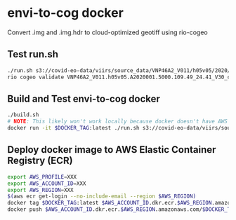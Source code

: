 # envi-to-cog docker

Convert .img and .img.hdr to cloud-optimized geotiff using rio-cogeo

## Test run.sh

```bash
./run.sh s3://covid-eo-data/viirs/source_data/VNP46A2_V011/h05v05/2020/001/VNP46A2_V011.h05v05.A2020001.5000.109.49_24.41_V30.img
rio cogeo validate VNP46A2_V011.h05v05.A2020001.5000.109.49_24.41_V30_cog.tif
```

## Build and Test envi-to-cog docker

```bash
./build.sh
# NOTE: This likely won't work locally because docker doesn't have AWS access
docker run -it $DOCKER_TAG:latest ./run.sh s3://covid-eo-data/viirs/source_data/VNP46A2_V011/h05v05/2020/001/VNP46A2_V011.h05v05.A2020001.5000.109.49_24.41_V30.img
```

## Deploy docker image to AWS Elastic Container Registry (ECR)

```bash
export AWS_PROFILE=XXX
export AWS_ACCOUNT_ID=XXX
export AWS_REGION=XXX
$(aws ecr get-login --no-include-email --region $AWS_REGION)
docker tag $DOCKER_TAG:latest $AWS_ACCOUNT_ID.dkr.ecr.$AWS_REGION.amazonaws.com/$DOCKER_TAG:latest
docker push $AWS_ACCOUNT_ID.dkr.ecr.$AWS_REGION.amazonaws.com/$DOCKER_TAG:latest
```

